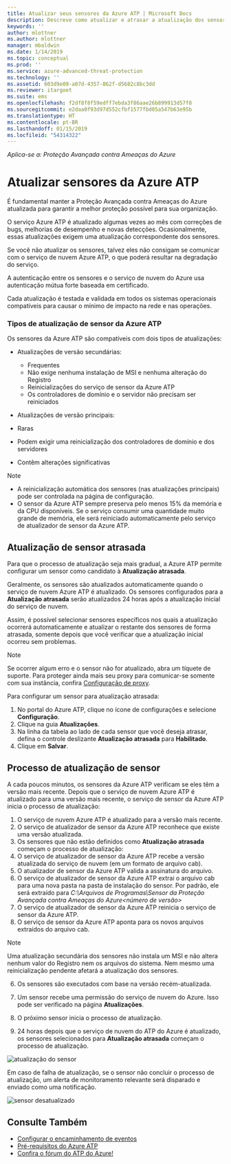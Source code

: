 ```yaml
---
title: Atualizar seus sensores da Azure ATP | Microsoft Docs
description: Descreve como atualizar e atrasar a atualização dos sensores do ATP do Azure.
keywords: ''
author: mlottner
ms.author: mlottner
manager: mbaldwin
ms.date: 1/14/2019
ms.topic: conceptual
ms.prod: ''
ms.service: azure-advanced-threat-protection
ms.technology: ''
ms.assetid: 603d9e09-a07d-4357-862f-d5682c8bc3dd
ms.reviewer: itargoet
ms.suite: ems
ms.openlocfilehash: f2df8f8f59edff7ebda3f86aae26b899913d57f8
ms.sourcegitcommit: e2daa0f93d97d552cfbf1577fbd05a547b63e95b
ms.translationtype: HT
ms.contentlocale: pt-BR
ms.lasthandoff: 01/15/2019
ms.locfileid: "54314322"
---
```

*Aplica-se a: Proteção Avançada contra Ameaças do Azure*


# <a name="update-azure-atp-sensors"></a>Atualizar sensores da Azure ATP
É fundamental manter a Proteção Avançada contra Ameaças do Azure atualizada para garantir a melhor proteção possível para sua organização.

O serviço Azure ATP é atualizado algumas vezes ao mês com correções de bugs, melhorias de desempenho e novas detecções. Ocasionalmente, essas atualizações exigem uma atualização correspondente dos sensores. 

Se você não atualizar os sensores, talvez eles não consigam se comunicar com o serviço de nuvem Azure ATP, o que poderá resultar na degradação do serviço. 

A autenticação entre os sensores e o serviço de nuvem do Azure usa autenticação mútua forte baseada em certificado. 

Cada atualização é testada e validada em todos os sistemas operacionais compatíveis para causar o mínimo de impacto na rede e nas operações.

### <a name="azure-atp-sensor-update-types"></a>Tipos de atualização de sensor da Azure ATP   

Os sensores da Azure ATP são compatíveis com dois tipos de atualizações:
- Atualizações de versão secundárias: 
  - Frequentes 
  - Não exige nenhuma instalação de MSI e nenhuma alteração do Registro
  - Reinicializações do serviço de sensor da Azure ATP
  - Os controladores de domínio e o servidor não precisam ser reiniciados

- Atualizações de versão principais:
 - Raras
 - Podem exigir uma reinicialização dos controladores de domínio e dos servidores
 - Contêm alterações significativas 

> [!NOTE]
>- A reinicialização automática dos sensores (nas atualizações principais) pode ser controlada na página de configuração. 
> - O sensor da Azure ATP sempre preserva pelo menos 15% da memória e da CPU disponíveis. Se o serviço consumir uma quantidade muito grande de memória, ele será reiniciado automaticamente pelo serviço de atualizador de sensor da Azure ATP.

## <a name="delayed-sensor-update"></a>Atualização de sensor atrasada
Para que o processo de atualização seja mais gradual, a Azure ATP permite configurar um sensor como candidato à **Atualização atrasada**. 

Geralmente, os sensores são atualizados automaticamente quando o serviço de nuvem Azure ATP é atualizado. Os sensores configurados para a **Atualização atrasada** serão atualizados 24 horas após a atualização inicial do serviço de nuvem.

Assim, é possível selecionar sensores específicos nos quais a atualização ocorrerá automaticamente e atualizar o restante dos sensores de forma atrasada, somente depois que você verificar que a atualização inicial ocorreu sem problemas.

> [!NOTE]
> Se ocorrer algum erro e o sensor não for atualizado, abra um tíquete de suporte. Para proteger ainda mais seu proxy para comunicar-se somente com sua instância, confira [Configuração de proxy](configure-proxy.md).

Para configurar um sensor para atualização atrasada:

1. No portal do Azure ATP, clique no ícone de configurações e selecione **Configuração**.
2. Clique na guia **Atualizações**.
3. Na linha da tabela ao lado de cada sensor que você deseja atrasar, defina o controle deslizante **Atualização atrasada** para **Habilitado**.
4. Clique em **Salvar**.
 
## <a name="sensor-update-process"></a>Processo de atualização de sensor

A cada poucos minutos, os sensores da Azure ATP verificam se eles têm a versão mais recente. Depois que o serviço de nuvem Azure ATP é atualizado para uma versão mais recente, o serviço de sensor da Azure ATP inicia o processo de atualização:

1. O serviço de nuvem Azure ATP é atualizado para a versão mais recente.
2. O serviço de atualizador de sensor da Azure ATP reconhece que existe uma versão atualizada.
3. Os sensores que não estão definidos como **Atualização atrasada** começam o processo de atualização:
  1. O serviço de atualizador de sensor da Azure ATP recebe a versão atualizada do serviço de nuvem (em um formato de arquivo cab).
  2. O atualizador de sensor da Azure ATP valida a assinatura do arquivo.
  3. O serviço de atualizador de sensor da Azure ATP extrai o arquivo cab para uma nova pasta na pasta de instalação do sensor. Por padrão, ele será extraído para *C:\Arquivos de Programas\Sensor da Proteção Avançada contra Ameaças do Azure\<número de versão>*
  4. O serviço de atualizador de sensor da Azure ATP reinicia o serviço de sensor da Azure ATP.
  5. O serviço de sensor da Azure ATP aponta para os novos arquivos extraídos do arquivo cab.
  > [!NOTE]
  >Uma atualização secundária dos sensores não instala um MSI e não altera nenhum valor do Registro nem os arquivos do sistema. Nem mesmo uma reinicialização pendente afetará a atualização dos sensores. 
  6. Os sensores são executados com base na versão recém-atualizada.
  7. Um sensor recebe uma permissão do serviço de nuvem do Azure. Isso pode ser verificado na página **Atualizações**.
  8. O próximo sensor inicia o processo de atualização. 

4. 24 horas depois que o serviço de nuvem do ATP do Azure é atualizado, os sensores selecionados para **Atualização atrasada** começam o processo de atualização.

![atualização do sensor](./media/sensor-update.png)


Em caso de falha de atualização, se o sensor não concluir o processo de atualização, um alerta de monitoramento relevante será disparado e enviado como uma notificação.

![sensor desatualizado](./media/sensor-outdated.png)


## <a name="see-also"></a>Consulte Também

- [Configurar o encaminhamento de eventos](configure-event-forwarding.md)
- [Pré-requisitos do Azure ATP](atp-prerequisites.md)
- [Confira o fórum do ATP do Azure!](https://aka.ms/azureatpcommunity)
